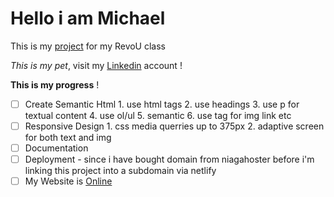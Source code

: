 # Hello i am Michael

This is my [project](https://miphoto.netlify.app/) for my RevoU class

_This is my pet_, visit my [Linkedin](https://www.linkedin.com/in/michael-wahyudin-922396229/?trk=people_directory&originalSubdomain=id) account !

**This is my progress** !

- [ ] Create Semantic Html
        1. use html tags
        2. use headings
        3. use p for textual content
        4. use ol/ul
        5. semantic 
        6. use tag for img link etc 
- [ ] Responsive Design
        1. css media querries up to 375px
        2. adaptive screen for both text and img 
- [ ] Documentation
- [ ] Deployment - since i have bought domain from niagahoster before i'm linking this project into a subdomain via netlify
- [ ] My Website is [Online](https://miphoto.netlify.app/)